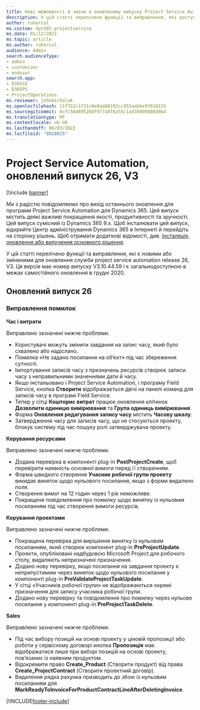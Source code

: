 ```yaml
---
title: Нові можливості й зміни в оновленому випуску Project Service Automation 26 версії 3
description: У цій статті перелічено функції та виправлення, які доступні в project служби автоматизації оновлення реліз 26, V3.
author: ruhercul
ms.custom: dyn365-projectservice
ms.date: 01/12/2021
ms.topic: article
ms.author: ruhercul
audience: Admin
search.audienceType:
- admin
- customizer
- enduser
search.app:
- D365CE
- D365PS
- ProjectOperations
ms.reviewer: johnmichalak
ms.openlocfilehash: 11f722c1f31c0e8aa08192cc955aabbe97018225
ms.sourcegitcommit: 6cfc50d89528df977a8f6a55c1ad39d99800d9b4
ms.translationtype: MT
ms.contentlocale: uk-UA
ms.lasthandoff: 06/03/2022
ms.locfileid: "8928825"
---
```

# <a name="project-service-automation-update-release-26-v3"></a>Project Service Automation, оновлений випуск 26, V3

[!include [banner](../includes/psa-now-project-operations.md)]

Ми з радістю повідомляємо про вихід останнього оновлення для програми Project Service Automation для Dynamics 365. Цей випуск містить деякі важливі покращення якості, продуктивності та зручності. Цей випуск сумісний із Dynamics 365 9.x. Щоб інсталювати цей випуск, відкрийте Центр адміністрування Dynamics 365 в Інтернеті й перейдіть на сторінку рішень. Щоб отримати додаткові відомості, див. [Інсталяція, оновлення або вилучення основного рішення](/power-platform/admin/install-remove-preferred-solution).

У цій статті перелічено функції та виправлення, які є новими або зміненими для оновлення служби project service automation release 26, V3. Ця версія має номер випуску V3.10.44.59 і є загальнодоступною в межах самостійного оновлення в грудні 2020.

## <a name="update-release-26"></a>Оновлений випуск 26

### <a name="bug-fixes"></a>Виправлення помилок

**Час і витрати**

Виправлено зазначені нижче проблеми.

- Користувачі можуть змінити завдання на запис часу, який було схвалено або надіслано.
- Помилка «Не задано посилання на об’єкт» під час збереження сутності.
- Імпортування записів часу з призначень ресурсів створює записи часу з неправильними значеннями дати й часу.
- Якщо інстальовано і Project Service Automation, і програму Field Service, кнопка **Створити** відображається двічі на панелі команд для записів часу в програмі Field Service.
- Тепер у сітці **Кошторис витрат** працює оновлення клітинок **Дозволити одиницю вимірювання** та **Група одиниць вимірювання**.
- Форма **Оновлення редагування запису часу** містить **Часову шкалу**.
- Затвердження часу для записів часу, що не стосуються проекту, блокує систему під час пошуку ролі затверджувача проекту.

**Керування ресурсами**

Виправлено зазначені нижче проблеми.

- Додана перевірка в компоненті plug-in **PostProjectCreate**, щоб перевірити наявність основної вимоги перед її створенням.
- Форма швидкого створення **Учасник робочої групи проекту** викидає виняток щодо нульового посилання, якщо з форми видалено поля.
- Створення вимог на 12 годин через 1 рік неможливе.
- Покращене повідомлення про помилку щодо винятку із нульовим посиланням під час створення вимоги ресурсів.

**Керування проектами**

Виправлено зазначені нижче проблеми.

- Покращена перевірка для вирішення винятку із нульовим посиланням, який створює компонент plug-in **PreProjectUpdate**.
- Проекти, опубліковані надбудовою Microsoft Project для робочого столу, видаляють непризначені призначення.
- Додано нову перевірку, якщо посилання на завдання проекту є неприпустимим через виняток щодо нульового посилання у компоненті plug-in **PreValidateProjectTaskUpdate**.
- У сітці «Учасників робочої групи» не відображаються окремі призначення для запису учасника робочої групи.
- Додано нову перевірку та повідомлення про помилку через нульове посилання у компоненті plug-in **PreProjectTaskDelete**.

**Sales**

Виправлено зазначені нижче проблеми.

- Під час вибору позицій на основі проекту у ціновій пропозиції або роботи у сервісному договорі кнопка **Пропозиція** має відображатися лише при виборі позицій на основі проекту, пов’язаних із наявним продуктом.
- Відокремити право **Create_Product** (Створити продукт) від права **Create_ProjectContract** (Створити проектний договір).
- Видалення рядка рахунка призводить до збою із нульовим посиланням для **MarkReadyToInvoiceForProductContractLineAfterDeletingInvoice**.


[!INCLUDE[footer-include](../includes/footer-banner.md)]
